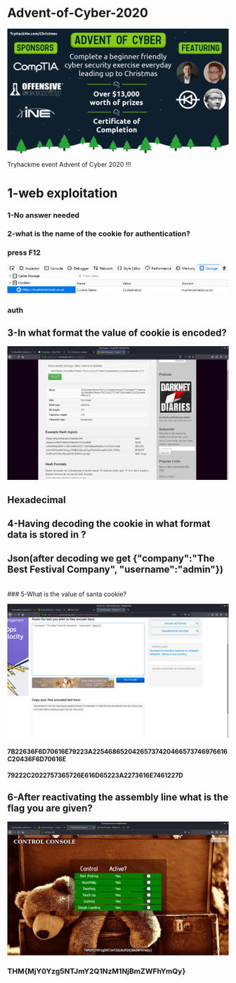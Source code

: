 # Advent-of-Cyber-2020
![](top.png)


Tryhackme event Advent of Cyber 2020 !!!

# 1-web exploitation 
### 1-No answer needed
### 2-what is the name of the cookie  for authentication?
### press F12 
![](4_1.png)
### auth

## 3-In what format the value of cookie is encoded?

![](1_1.png)

## Hexadecimal
## 4-Having decoding the cookie in what format data is stored in ?
## Json(after decoding we get {"company":"The Best Festival Company", "username":"admin"})
<br>
### 5-What is the value of santa cookie?

![](3_1.png)

#### 7B22636F6D70616E79223A22546865204265737420466573746976616C20436F6D70616E
#### 79222C2022757365726E616D65223A2273616E7461227D

## 6-After reactivating the assembly line what is the flag you are given?
![](2_1.png)
### THM{MjY0Yzg5NTJmY2Q1NzM1NjBmZWFhYmQy}


